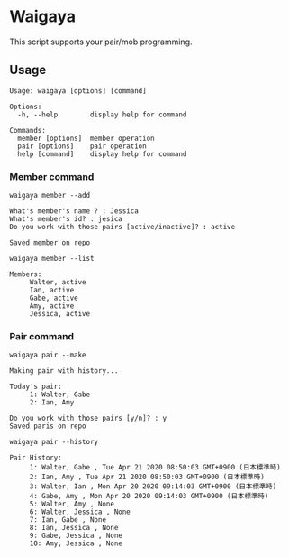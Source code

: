 # Waigaya

This script supports your pair/mob programming.

## Usage

```shell script
Usage: waigaya [options] [command]

Options:
  -h, --help        display help for command

Commands:
  member [options]  member operation
  pair [options]    pair operation
  help [command]    display help for command
```

### Member command

```shell script
waigaya member --add

What's member's name ? : Jessica
What's member's id? : jesica
Do you work with those pairs [active/inactive]? : active

Saved member on repo
```

```shell script
waigaya member --list

Members:
     Walter, active
     Ian, active
     Gabe, active
     Amy, active
     Jessica, active
```

### Pair command
```shell script
waigaya pair --make

Making pair with history...

Today's pair:
     1: Walter, Gabe
     2: Ian, Amy

Do you work with those pairs [y/n]? : y
Saved paris on repo

```
```shell script
waigaya pair --history

Pair History:
     1: Walter, Gabe , Tue Apr 21 2020 08:50:03 GMT+0900 (日本標準時)
     2: Ian, Amy , Tue Apr 21 2020 08:50:03 GMT+0900 (日本標準時)
     3: Walter, Ian , Mon Apr 20 2020 09:14:03 GMT+0900 (日本標準時)
     4: Gabe, Amy , Mon Apr 20 2020 09:14:03 GMT+0900 (日本標準時)
     5: Walter, Amy , None
     6: Walter, Jessica , None
     7: Ian, Gabe , None
     8: Ian, Jessica , None
     9: Gabe, Jessica , None
     10: Amy, Jessica , None
```
